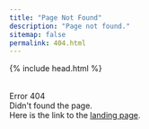 ```yaml
---
title: "Page Not Found"
description: "Page not found."
sitemap: false
permalink: 404.html
---  
```

<html>
{% include head.html %}
<body id="page-top" class="index">

<section class="minimal" style="padding-top:2rem">
<div class="container">
	<div class="row">
		<div class="col-sm-12">
			Error 404
		</div>
		<div class="col-sm-12">
			Didn't found the page.
		</div>
		<div class="col-sm-12">
			Here is the link to the <a href="{{site.url}}">landing page</a>.
		</div>
	</div>
</div>
</section>

</body>
